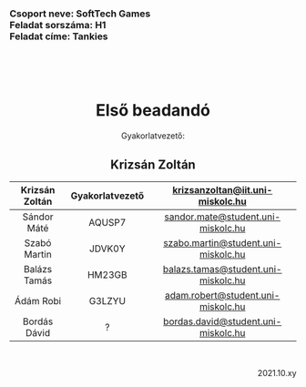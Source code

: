 <h3>Csoport neve: SoftTech Games </br>
Feladat sorszáma: H1 </br>
Feladat címe: Tankies </h3>

<p>&nbsp;</p>
<p>&nbsp;</p>

<h1 align="center">Első beadandó</font></h1>

<p align="center">Gyakorlatvezető:</p>
<h2 align="center">Krizsán Zoltán</font></h2>

| Krizsán Zoltán | Gyakorlatvezető | krizsanzoltan@iit.uni-miskolc.hu       |
|:--------------:|:---------------:|:------------------------------------:|
| Sándor Máté    | AQUSP7          | sandor.mate@student.uni-miskolc.hu     |
| Szabó Martin   | JDVK0Y          | szabo.martin@student.uni-miskolc.hu    |
| Balázs Tamás   | HM23GB          | balazs.tamas@student.uni-miskolc.hu    |
| Ádám Robi      | G3LZYU          | adam.robert@student.uni-miskolc.hu     |
| Bordás Dávid   | ?               | bordas.david@student.uni-miskolc.hu    |


<p>&nbsp;</p>

<p align="right">2021.10.xy</p>
